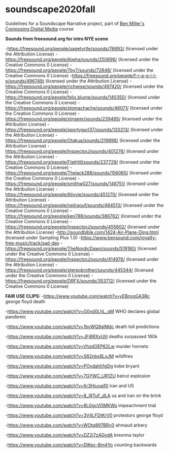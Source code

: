 # soundscape2020fall
Guidelines for a Soundscape Narrative project, part of [Ben Miller's Composing Digital Media](https://benmiller314.github.io/cdm2020fall) course

**Sounds from freesound.org for intro NYE scene**

-https://freesound.org/people/sagetyrtle/sounds/76693/ (licensed under the Attribution License)
-https://freesound.org/people/Aiwha/sounds/250696/ (licensed under the Creative Commons 0 License)
-https://freesound.org/people/7by7/sounds/72848/ (licensed under the Creative Commons 0 License)
-https://freesound.org/people/f-r-a-g-i-l-e/sounds/496749/ (licensed under the Attribution License)
-https://freesound.org/people/richwise/sounds/497420/ (licensed under the Creative Commons 0 License)
-https://freesound.org/people/felix.blume/sounds/140350/ (licensed under the Creative Commons 0 License)
-https://freesound.org/people/stomachache/sounds/46071/ (licensed under the Creative Commons 0 License)
-https://freesound.org/people/xtrgamr/sounds/239495/ (licensed under the Attribution License)
-https://freesound.org/people/sportygurl37/sounds/120213/ (licensed under the Attribution License) 
-https://freesound.org/people/Otakua/sounds/219898/ (licensed under the Attribution License)
-https://freesound.org/people/InspectorJ/sounds/401276/ (licensed under the Attribution License)
-https://freesound.org/people/FlatHill/sounds/237729/ (licensed under the Creative Commons 0 License)
-https://freesound.org/people/Thejack288/sounds/156060/ (licensed under the Creative Commons 0 License) 
-https://freesound.org/people/smithw027/sounds/146751/ (licensed under the Attribution License)
-https://freesound.org/people/Alivvie/sounds/451270/ (licensed under the Attribution License)
-https://freesound.org/people/neilraouf/sounds/484513/ (licensed under the Creative Commons 0 License)
-https://freesound.org/people/ken788/sounds/386762/ (licensed under the Creative Commons 0 License)
-https://freesound.org/people/InspectorJ/sounds/455602/ (licensed under the Attribution License)
-http://soundbible.com/1424-Air-Plane-Ding.html (licensed under Sampling Plus 1.0)
-https://www.bensound.com/royalty-free-music/track/sad-day 
-https://freesound.org/people/TheNordicDawn/sounds/519180/ (licensed under the Creative Commons 0 License)
-https://freesound.org/people/InspectorJ/sounds/414976/ (licensed under the Attribution License)
-https://freesound.org/people/stereobrother/sounds/445344/ (licensed under the Creative Commons 0 License)
-https://freesound.org/people/DRFX/sounds/353712/ (licensed under the Creative Commons 0 License)

**FAIR USE CLIPS:**
-https://www.youtube.com/watch?v=yEBnsgGA3Rc george floyd death 

-https://www.youtube.com/watch?v=G0vd0LhL_gM WHO declares global pandemic 

-https://www.youtube.com/watch?v=1byWQ9aIMdc death toll predictions 

-https://www.youtube.com/watch?v=JFj8RXvUliI deaths surpassed 160k

-https://www.youtube.com/watch?v=VhzdOEP62Lw murder hornets 

-https://www.youtube.com/watch?v=S62nbs8LxJM wildfires 

-https://www.youtube.com/watch?v=POydahh1gDg kobe bryant 

-https://www.youtube.com/watch?v=7GYWC_UR1ZU beirut explosion 

-https://www.youtube.com/watch?v=Xr3Hiuvaif0 iran and US 

-https://www.youtube.com/watch?v=8_I8TuF_dLA us and iran on the brink 

-https://www.youtube.com/watch?v=8LGgcVGMKWo impeachment trial 

-https://www.youtube.com/watch?v=3V4LFDtKrV0 protestors george floyd 

-https://www.youtube.com/watch?v=WOtq897BRy0 ahmaud arbery 

-https://www.youtube.com/watch?v=DZ2j7zAGvdA breonna taylor 

-https://www.youtube.com/watch?v=DlKec-Bm4Yo counting backwards
